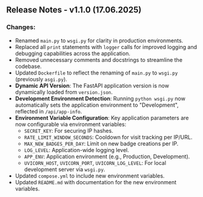 ## Release Notes - v1.1.0 (17.06.2025)

### Changes:
- Renamed `main.py` to `wsgi.py` for clarity in production environments.
- Replaced all `print` statements with `logger` calls for improved logging and debugging capabilities across the application.
- Removed unnecessary comments and docstrings to streamline the codebase.
- Updated `Dockerfile` to reflect the renaming of `main.py` to `wsgi.py` (previously `asgi.py`).
- **Dynamic API Version**: The FastAPI application version is now dynamically loaded from `version.json`.
- **Development Environment Detection**: Running `python wsgi.py` now automatically sets the application environment to "Development", reflected in `/api/app-info`.
- **Environment Variable Configuration**: Key application parameters are now configurable via environment variables:
    - `SECRET_KEY`: For securing IP hashes.
    - `RATE_LIMIT_WINDOW_SECONDS`: Cooldown for visit tracking per IP/URL.
    - `MAX_NEW_BADGES_PER_DAY`: Limit on new badge creations per IP.
    - `LOG_LEVEL`: Application-wide logging level.
    - `APP_ENV`: Application environment (e.g., Production, Development).
    - `UVICORN_HOST`, `UVICORN_PORT`, `UVICORN_LOG_LEVEL`: For local development server via `wsgi.py`.
- Updated `compose.yml` to include new environment variables.
- Updated `README.md` with documentation for the new environment variables.
